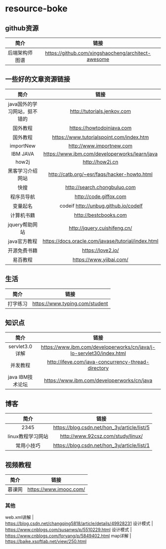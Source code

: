 # resource-boke
## github资源
|简介                  |链接                    |
|:------------:|:----------------:|
后端架构师图谱 | https://github.com/xingshaocheng/architect-awesome

## 一些好的文章资源链接

|简介                  |链接                    |
|:------------:|:----------------:|
|java国外的学习网站，挺不错的 | http://tutorials.jenkov.com |
|国外教程    |     https://howtodoinjava.com |
国外教程 | https://www.tutorialspoint.com/index.htm
|importNew  | http://www.importnew.com |
IBM JAVA    | https://www.ibm.com/developerworks/learn/java 
how2j       | http://how2j.cn 
黑客学习介绍网站| http://catb.org/~esr/faqs/hacker-howto.html  
快搜 | http://search.chongbuluo.com 
程序员导航 | http://code.giffox.com 
变量起名  | codeif http://unbug.github.io/codelf 
计算机书籍 | http://bestcbooks.com 
jquery帮助网站 |http://jquery.cuishifeng.cn/
java官方教程|https://docs.oracle.com/javase/tutorial/index.html
开源免费书籍 | https://love2.io/
易百教程 | https://www.yiibai.com/
## 生活 
|简介                  |链接                    |
|:------------:|:----------------:|
打字练习 | https://www.typing.com/student 


## 知识点
|简介                  |链接                    |
|:------------:|:----------------:|
servlet3.0 详解 | https://www.ibm.com/developerworks/cn/java/j-lo-servlet30/index.html
并发教程 | http://ifeve.com/java-concurrency-thread-directory
java IBM技术论坛 | https://www.ibm.com/developerworks/cn/java

## 博客
|简介                  |链接                    |
|:------------:|:----------------:|
2345 | https://blog.csdn.net/hon_3y/article/list/5
linux教程学习网站 | http://www.92csz.com/study/linux/
常用小技巧 | https://blog.csdn.net/hon_3y/article/list/1

## 视频教程
简介 | 链接
:--: | :--:
慕课网 | https://www.imooc.com/

### 其他
web.xml讲解 | https://blog.csdn.net/changqing5818/article/details/49928231
设计模式 | https://www.cnblogs.com/susanws/p/5510229.html
设计模式 | https://www.cnblogs.com/foryang/p/5849402.html
map详解 | https://baike.xsoftlab.net/view/250.html




